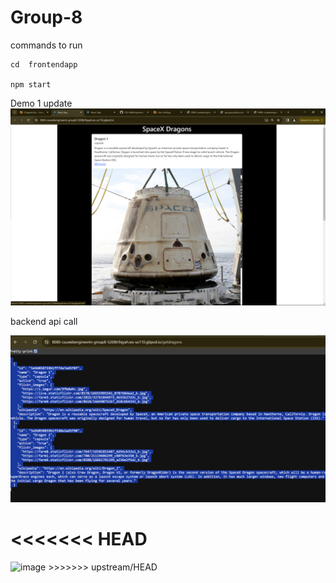 # Group-8


commands to run

```
cd  frontendapp

npm start

```

Demo 1 update
![alt text](image.png)

backend api call

![alt text](image-1.png)


<<<<<<< HEAD
=======
<img width="981" alt="image" src="https://github.com/CSU-WebEngineering-Spr24/Group-8/assets/126946945/0788fc3e-b028-4b3d-864e-2aea620aa25f">
>>>>>>> upstream/HEAD
